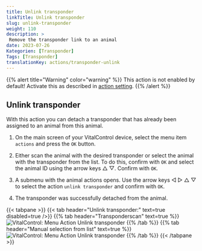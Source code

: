 ```yaml
---
title: Unlink transponder
linkTitle: Unlink transponder
slug: unlink-transponder
weight: 110
description: >
 Remove the transponder link to an animal
date: 2023-07-26
Kategorien: [Transponder]
Tags: [Transponder]
translationKey: actions/transponder-unlink
---
```

{{% alert title="Warning" color="warning" %}}
This action is not enabled by default! Activate this as described in [action setting](../settings/).
{{% /alert %}}

## Unlink transponder

With this action you can detach a transponder that has already been assigned to an animal from this animal.

1. On the main screen of your VitalControl device, select the menu item `actions` and press the `OK` button.

2. Either scan the animal with the desired transponder or select the animal with the transponder from the list. To do this, confirm with `OK` and select the animal ID using the arrow keys △ ▽. Confirm with `OK`.

3. A submenu with the animal actions opens. Use the arrow keys ◁ ▷ △ ▽ to select the action `unlink transponder` and confirm with `OK`.

4. The transponder was successfully detached from the animal.

{{< tabpane >}}
{{< tab header="Unlink transponder:" text=true disabled=true />}}
{{% tab header="Transponderscan" text=true %}}
![VitalControl: Menu Action Unlink transponder](../images/unlinktransponder-scan.png "Unlink transponder")
{{% /tab %}}
{{% tab header="Manual selection from list" text=true %}}
![VitalControl: Menu Action Unlink transponder](../images/unlinktransponder.png "Unlink transponder")
{{% /tab %}}
{{< /tabpane >}}
